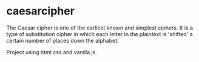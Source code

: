 # caesarcipher

The Caesar cipher is one of the earliest known and simplest ciphers. It is a type of substitution cipher in which each letter in the plaintext is 'shifted' a certain number of places down the alphabet.

Project using html css and vanilla js.
